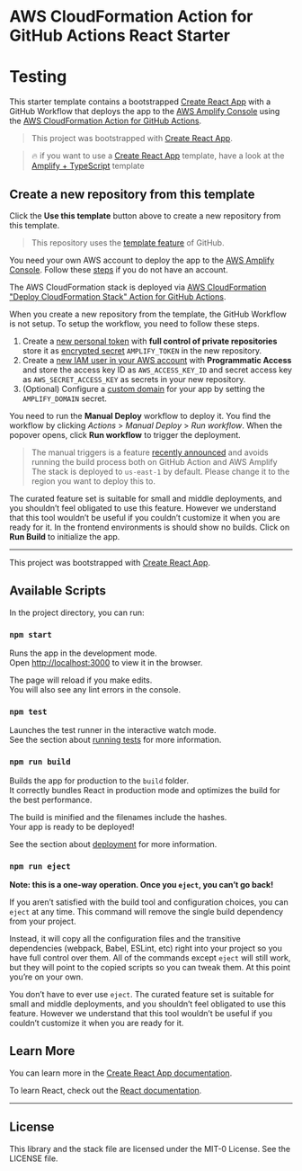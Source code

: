 # AWS CloudFormation Action for GitHub Actions React Starter

# Testing

This starter template contains a bootstrapped [Create React App](https://github.com/facebook/create-react-app) with a GitHub Workflow that deploys the app to the [AWS Amplify Console](https://aws.amazon.com/amplify/console/) using the [AWS CloudFormation Action for GitHub Actions](https://github.com/marketplace/actions/aws-cloudformation-deploy-cloudformation-stack-action-for-github-actions).

> This project was bootstrapped with [Create React App](https://github.com/facebook/create-react-app).

> :fire: if you want to use a [Create React App](https://reactjs.org/docs/create-a-new-react-app.html) template, have a look at the [Amplify + TypeScript](https://github.com/katallaxie/cra-template-amplify-typescript) template

## Create a new repository from this template

Click the **Use this template** button above to create a new repository from this template.

> This repository uses the [template feature](https://help.github.com/en/github/creating-cloning-and-archiving-repositories/creating-a-template-repository) of GitHub.

You need your own AWS account to deploy the app to the [AWS Amplify Console](https://aws.amazon.com/amplify/console/). Follow these [steps](https://aws.amazon.com/premiumsupport/knowledge-center/create-and-activate-aws-account/) if you do not have an account.

The AWS CloudFormation stack is deployed via [AWS CloudFormation "Deploy CloudFormation Stack" Action for GitHub Actions](https://github.com/marketplace/actions/aws-cloudformation-deploy-cloudformation-stack-action-for-github-actions).

When you create a new repository from the template, the GitHub Workflow is not setup. To setup the workflow, you need to follow these steps.

1. Create a [new personal token](https://help.github.com/en/github/authenticating-to-github/creating-a-personal-access-token-for-the-command-line) with **full control of private repositories** store it as [encrypted secret](https://help.github.com/en/actions/configuring-and-managing-workflows/creating-and-storing-encrypted-secrets) `AMPLIFY_TOKEN` in the new repository.
2. Create a [new IAM user in your AWS account](https://docs.aws.amazon.com/IAM/latest/UserGuide/id_users_create.html) with **Programmatic Access** and store the access key ID as `AWS_ACCESS_KEY_ID` and secret access key as `AWS_SECRET_ACCESS_KEY` as secrets in your new repository.
3. (Optional) Configure a [custom domain](https://docs.aws.amazon.com/amplify/latest/userguide/custom-domains.html) for your app by setting the `AMPLIFY_DOMAIN` secret.

You need to run the **Manual Deploy** workflow to deploy it. You find the workflow by clicking *Actions* > *Manual Deploy* > *Run workflow*. When the popover opens, click **Run workflow** to trigger the deployment.

> The manual triggers is a feature [recently announced](https://github.blog/changelog/2020-07-06-github-actions-manual-triggers-with-workflow_dispatch/) and avoids running the build process both on GitHub Action and AWS Amplify
> The stack is deployed to `us-east-1` by default. Please change it to the region you want to deploy this to.

The curated feature set is suitable for small and middle deployments, and you shouldn’t feel obligated to use this feature. However we understand that this tool wouldn’t be useful if you couldn’t customize it when you are ready for it. In the frontend environments is should show no builds. Click on **Run Build** to initialize the app.

---

This project was bootstrapped with [Create React App](https://github.com/facebook/create-react-app).

## Available Scripts

In the project directory, you can run:

### `npm start`

Runs the app in the development mode.<br />
Open [http://localhost:3000](http://localhost:3000) to view it in the browser.

The page will reload if you make edits.<br />
You will also see any lint errors in the console.

### `npm test`

Launches the test runner in the interactive watch mode.<br />
See the section about [running tests](https://facebook.github.io/create-react-app/docs/running-tests) for more information.

### `npm run build`

Builds the app for production to the `build` folder.<br />
It correctly bundles React in production mode and optimizes the build for the best performance.

The build is minified and the filenames include the hashes.<br />
Your app is ready to be deployed!

See the section about [deployment](https://facebook.github.io/create-react-app/docs/deployment) for more information.

### `npm run eject`

**Note: this is a one-way operation. Once you `eject`, you can’t go back!**

If you aren’t satisfied with the build tool and configuration choices, you can `eject` at any time. This command will remove the single build dependency from your project.

Instead, it will copy all the configuration files and the transitive dependencies (webpack, Babel, ESLint, etc) right into your project so you have full control over them. All of the commands except `eject` will still work, but they will point to the copied scripts so you can tweak them. At this point you’re on your own.

You don’t have to ever use `eject`. The curated feature set is suitable for small and middle deployments, and you shouldn’t feel obligated to use this feature. However we understand that this tool wouldn’t be useful if you couldn’t customize it when you are ready for it.

## Learn More

You can learn more in the [Create React App documentation](https://facebook.github.io/create-react-app/docs/getting-started).

To learn React, check out the [React documentation](https://reactjs.org/).

---

## License

This library and the stack file are licensed under the MIT-0 License. See the LICENSE file.
